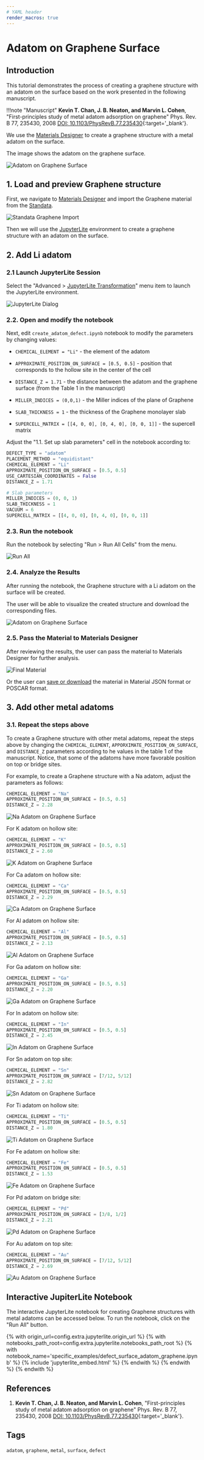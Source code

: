 ```yaml
---
# YAML header
render_macros: true
---
```


# Adatom on Graphene Surface

## Introduction

This tutorial demonstrates the process of creating a graphene structure with an adatom on the surface based on the work presented in the following manuscript.

!!!note "Manuscript"
    **Kevin T. Chan, J. B. Neaton, and Marvin L. Cohen**, 
    "First-principles study of metal adatom adsorption on graphene" Phys. Rev. B 77, 235430, 2008
    [DOI: 10.1103/PhysRevB.77.235430](https://doi.org/10.1103/PhysRevB.77.235430){:target='_blank'}.

We use the [Materials Designer](../../../materials-designer/overview.md) to create a graphene structure with a metal adatom on the surface.

The image shows the adatom on the graphene surface.

![Adatom on Graphene Surface](/images/tutorials/materials/defects/defect-surface-adatom-graphene/me_adatom_on_hollow_graphene.webp "Fig. 1. Adatom on Graphene Surface")

## 1. Load and preview Graphene structure

First, we navigate to [Materials Designer](../../../materials-designer/overview.md) and import the Graphene material from the [Standata](../../../materials-designer/header-menu/input-output/standata-import.md).

![Standata Graphene Import](/images/tutorials/materials/defects/defect_creation_point_substitution_graphene/1-standata-graphene.webp "Standata Graphene Import")

Then we will use the [JupyterLite](../../../jupyterlite/overview.md) environment to create a graphene structure with an adatom on the surface.

## 2. Add Li adatom

### 2.1 Launch JupyterLite Session

Select the "Advanced > [JupyterLite Transformation](../../../materials-designer/header-menu/advanced/jupyterlite-dialog.md)" menu item to launch the JupyterLite environment.

![JupyterLite Dialog](/images/jupyterlite/md-advanced-jl.webp "JupyterLite Dialog")

### 2.2. Open and modify the notebook

Next, edit `create_adatom_defect.ipynb` notebook to modify the parameters by changing values:

 - `CHEMICAL_ELEMENT = "Li"` - the element of the adatom

 - `APPROXIMATE_POSITION_ON_SURFACE = [0.5, 0.5]` - position that corresponds to the hollow site in the center of the cell

 - `DISTANCE_Z = 1.71` - the distance between the adatom and the graphene surface (from the Table 1 in the manuscript)

 - `MILLER_INDICES = (0,0,1)` - the Miller indices of the plane of Graphene

 - `SLAB_THICKNESS = 1` - the thickness of the Graphene monolayer slab

 - `SUPERCELL_MATRIX = [[4, 0, 0], [0, 4, 0], [0, 0, 1]]` - the supercell matrix

Adjust the "1.1. Set up slab parameters" cell in the notebook according to:

```python
DEFECT_TYPE = "adatom"  
PLACEMENT_METHOD = "equidistant"
CHEMICAL_ELEMENT = "Li"  
APPROXIMATE_POSITION_ON_SURFACE = [0.5, 0.5]  
USE_CARTESIAN_COORDINATES = False 
DISTANCE_Z = 1.71

# Slab parameters
MILLER_INDICES = (0, 0, 1)  
SLAB_THICKNESS = 1  
VACUUM = 6 
SUPERCELL_MATRIX = [[4, 0, 0], [0, 4, 0], [0, 0, 1]] 
```

### 2.3. Run the notebook

Run the notebook by selecting "Run > Run All Cells" from the menu.

![Run All](/images/jupyterlite/run-all.webp "Run All")

### 2.4. Analyze the Results

After running the notebook, the Graphene structure with a Li adatom on the surface will be created.

The user will be able to visualize the created structure and download the corresponding files.

![Adatom on Graphene Surface](/images/tutorials/materials/defects/defect-surface-adatom-graphene/jl-result-preview-li.webp "Li Adatom on Graphene Surface")

### 2.5. Pass the Material to Materials Designer

After reviewing the results, the user can pass the material to Materials Designer for further analysis.

![Final Material](/images/tutorials/materials/defects/defect-surface-adatom-graphene/wave-result-li.webp "Li Adatom on Graphene Surface")

Or the user can [save or download](../../../materials-designer/header-menu/input-output.md) the material in Material JSON format or POSCAR format.

## 3. Add other metal adatoms

### 3.1. Repeat the steps above

To create a Graphene structure with other metal adatoms, repeat the steps above by changing the `CHEMICAL_ELEMENT`, `APPORXIMATE_POSITION_ON_SURFACE`, and `DISTANCE_Z` parameters according to he values in the table 1 of the manuscript.
Notice, that some of the adatoms have more favorable position on top or bridge sites.

For example, to create a Graphene structure with a Na adatom, adjust the parameters as follows:

```python
CHEMICAL_ELEMENT = "Na"
APPROXIMATE_POSITION_ON_SURFACE = [0.5, 0.5]
DISTANCE_Z = 2.28
```

![Na Adatom on Graphene Surface](/images/tutorials/materials/defects/defect-surface-adatom-graphene/jl-result-preview-na.webp "Na Adatom on Graphene Surface")

For K adatom on hollow site:
```python
CHEMICAL_ELEMENT = "K"
APPROXIMATE_POSITION_ON_SURFACE = [0.5, 0.5]
DISTANCE_Z = 2.60
```

![K Adatom on Graphene Surface](/images/tutorials/materials/defects/defect-surface-adatom-graphene/jl-result-preview-k.webp "K Adatom on Graphene Surface")


For Ca adatom on hollow site:
```python
CHEMICAL_ELEMENT = "Ca"
APPROXIMATE_POSITION_ON_SURFACE = [0.5, 0.5]
DISTANCE_Z = 2.29
```

![Ca Adatom on Graphene Surface](/images/tutorials/materials/defects/defect-surface-adatom-graphene/jl-result-preview-ca.webp "Ca Adatom on Graphene Surface")


For Al adatom on hollow site:
```python
CHEMICAL_ELEMENT = "Al"
APPROXIMATE_POSITION_ON_SURFACE = [0.5, 0.5]
DISTANCE_Z = 2.13
```

![Al Adatom on Graphene Surface](/images/tutorials/materials/defects/defect-surface-adatom-graphene/jl-result-preview-al.webp "Al Adatom on Graphene Surface")


For Ga adatom on hollow site:
```python
CHEMICAL_ELEMENT = "Ga"
APPROXIMATE_POSITION_ON_SURFACE = [0.5, 0.5]
DISTANCE_Z = 2.20
```

![Ga Adatom on Graphene Surface](/images/tutorials/materials/defects/defect-surface-adatom-graphene/jl-result-preview-ga.webp "Ga Adatom on Graphene Surface")


For In adatom on hollow site:
```python
CHEMICAL_ELEMENT = "In"
APPROXIMATE_POSITION_ON_SURFACE = [0.5, 0.5]
DISTANCE_Z = 2.45
```

![In Adatom on Graphene Surface](/images/tutorials/materials/defects/defect-surface-adatom-graphene/jl-result-preview-in.webp "In Adatom on Graphene Surface")


For Sn adatom on top site:
```python
CHEMICAL_ELEMENT = "Sn"
APPROXIMATE_POSITION_ON_SURFACE = [7/12, 5/12]
DISTANCE_Z = 2.82
```

![Sn Adatom on Graphene Surface](/images/tutorials/materials/defects/defect-surface-adatom-graphene/jl-result-preview-sn.webp "Sn Adatom on Graphene Surface")


For Ti adatom on hollow site:
```python
CHEMICAL_ELEMENT = "Ti"
APPROXIMATE_POSITION_ON_SURFACE = [0.5, 0.5]
DISTANCE_Z = 1.80
```

![Ti Adatom on Graphene Surface](/images/tutorials/materials/defects/defect-surface-adatom-graphene/jl-result-preview-ti.webp "Ti Adatom on Graphene Surface")
    
For Fe adatom on hollow site:
```python
CHEMICAL_ELEMENT = "Fe"
APPROXIMATE_POSITION_ON_SURFACE = [0.5, 0.5]
DISTANCE_Z = 1.53
```

![Fe Adatom on Graphene Surface](/images/tutorials/materials/defects/defect-surface-adatom-graphene/jl-result-preview-fe.webp "Fe Adatom on Graphene Surface")


For Pd adatom on bridge site:
```python
CHEMICAL_ELEMENT = "Pd"
APPROXIMATE_POSITION_ON_SURFACE = [3/8, 1/2]
DISTANCE_Z = 2.21
```


![Pd Adatom on Graphene Surface](/images/tutorials/materials/defects/defect-surface-adatom-graphene/jl-result-preview-pd.webp "Pd Adatom on Graphene Surface")


For Au adatom on top site:
```python
CHEMICAL_ELEMENT = "Au"
APPROXIMATE_POSITION_ON_SURFACE = [7/12, 5/12]
DISTANCE_Z = 2.69
```

![Au Adatom on Graphene Surface](/images/tutorials/materials/defects/defect-surface-adatom-graphene/jl-result-preview-au.webp "Au Adatom on Graphene Surface")

## Interactive JupiterLite Notebook

The interactive JupyterLite notebook for creating Graphene structures with metal adatoms can be accessed below. To run the notebook, click on the "Run All" button.

{% with origin_url=config.extra.jupyterlite.origin_url %}
{% with notebooks_path_root=config.extra.jupyterlite.notebooks_path_root %}
{% with notebook_name='specific_examples/defect_surface_adatom_graphene.ipynb' %}
{% include 'jupyterlite_embed.html' %}
{% endwith %}
{% endwith %}
{% endwith %}

## References

1. **Kevin T. Chan, J. B. Neaton, and Marvin L. Cohen**, 
    "First-principles study of metal adatom adsorption on graphene" Phys. Rev. B 77, 235430, 2008
    [DOI: 10.1103/PhysRevB.77.235430](https://doi.org/10.1103/PhysRevB.77.235430){:target='_blank'}.

## Tags

`adatom`, `graphene`, `metal`, `surface`, `defect`
